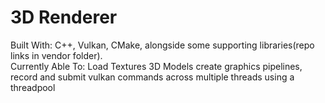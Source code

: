 # 3D Renderer
Built With: C++, Vulkan, CMake, alongside some supporting libraries(repo links in vendor folder).  
Currently Able To: Load Textures 3D Models create graphics pipelines, record and submit vulkan commands across multiple threads using a threadpool
